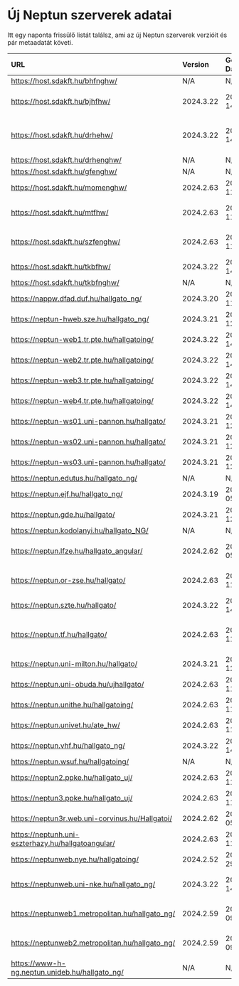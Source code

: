 # Új Neptun szerverek adatai

Itt egy naponta frissülő listát találsz, ami az új Neptun szerverek verzióit és pár metaadatát követi.

| URL                                                | Version   | Generation Date     | Organization Name                             | Captcha Required |
|:-------------------------------------------------|:--------|:------------------|:--------------------------------------------|:---------------|
| https://host.sdakft.hu/bhfnghw/                    | N/A       | N/A                 | N/A                                           | N/A              |
| https://host.sdakft.hu/bjhfhw/                     | 2024.3.22 | 2025-02-14T12:53:46 | Brenner János Hittudományi Főiskola           | 3                |
| https://host.sdakft.hu/drhehw/                     | 2024.3.22 | 2025-02-14T12:53:46 | Debreceni Református Hittudományi Egyetem     | 3                |
| https://host.sdakft.hu/drhenghw/                   | N/A       | N/A                 | N/A                                           | N/A              |
| https://host.sdakft.hu/gfenghw/                    | N/A       | N/A                 | N/A                                           | N/A              |
| https://host.sdakft.hu/momenghw/                   | 2024.2.63 | 2025-02-11T15:08:03 | Moholy-Nagy Művészeti Egyetem                 | 3                |
| https://host.sdakft.hu/mtfhw/                      | 2024.2.63 | 2025-02-11T15:08:03 | Magyar Táncművészeti Egyetem                  | 3                |
| https://host.sdakft.hu/szfenghw/                   | 2024.2.63 | 2025-02-11T15:08:03 | Színház- és Filmművészeti Egyetem             | 3                |
| https://host.sdakft.hu/tkbfhw/                     | 2024.3.22 | 2025-02-14T12:53:46 | A Tan Kapuja Buddhista Főiskola               | 3                |
| https://host.sdakft.hu/tkbfnghw/                   | N/A       | N/A                 | N/A                                           | N/A              |
| https://nappw.dfad.duf.hu/hallgato_ng/             | 2024.3.20 | 2025-02-11T08:50:45 | Dunaújvárosi Egyetem                          | 3                |
| https://neptun-hweb.sze.hu/hallgato_ng/            | 2024.3.21 | 2025-02-12T13:51:11 | Széchenyi István Egyetem                      | 3                |
| https://neptun-web1.tr.pte.hu/hallgatoing/         | 2024.3.22 | 2025-02-14T12:53:46 | Pécsi Tudományegyetem                         | 3                |
| https://neptun-web2.tr.pte.hu/hallgatoing/         | 2024.3.22 | 2025-02-14T12:53:46 | Pécsi Tudományegyetem                         | 3                |
| https://neptun-web3.tr.pte.hu/hallgatoing/         | 2024.3.22 | 2025-02-14T12:53:46 | Pécsi Tudományegyetem                         | 3                |
| https://neptun-web4.tr.pte.hu/hallgatoing/         | 2024.3.22 | 2025-02-14T12:53:46 | Pécsi Tudományegyetem                         | 3                |
| https://neptun-ws01.uni-pannon.hu/hallgato/        | 2024.3.21 | 2025-02-12T13:51:11 | Pannon Egyetem                                | 3                |
| https://neptun-ws02.uni-pannon.hu/hallgato/        | 2024.3.21 | 2025-02-12T13:51:11 | Pannon Egyetem                                | 3                |
| https://neptun-ws03.uni-pannon.hu/hallgato/        | 2024.3.21 | 2025-02-12T13:51:11 | Pannon Egyetem                                | 3                |
| https://neptun.edutus.hu/hallgato_ng/              | N/A       | N/A                 | N/A                                           | N/A              |
| https://neptun.ejf.hu/hallgato_ng/                 | 2024.3.19 | 2025-02-05T14:00:36 | Eötvös József Főiskola                        | 3                |
| https://neptun.gde.hu/hallgato/                    | 2024.3.21 | 2025-02-12T13:51:11 | Gábor Dénes Egyetem                           | 3                |
| https://neptun.kodolanyi.hu/hallgato_NG/           | N/A       | N/A                 | N/A                                           | N/A              |
| https://neptun.lfze.hu/hallgato_angular/           | 2024.2.62 | 2025-02-05T11:54:53 | Liszt Ferenc Zeneművészeti Egyetem            | 3                |
| https://neptun.or-zse.hu/hallgato/                 | 2024.2.63 | 2025-02-11T15:08:03 | Országos Rabbiképző - Zsidó Egyetem           | 3                |
| https://neptun.szte.hu/hallgato/                   | 2024.3.22 | 2025-02-14T12:53:46 | Szegedi Tudományegyetem                       | 3                |
| https://neptun.tf.hu/hallgato/                     | 2024.2.63 | 2025-02-11T15:08:03 | Magyar Testnevelési és Sporttudományi Egyetem | 3                |
| https://neptun.uni-milton.hu/hallgato/             | 2024.3.21 | 2025-02-12T13:51:11 | Milton Friedman Egyetem                       | 3                |
| https://neptun.uni-obuda.hu/ujhallgato/            | 2024.2.63 | 2025-02-11T15:08:03 | Óbudai Egyetem                                | 3                |
| https://neptun.unithe.hu/hallgatoing/              | 2024.2.63 | 2025-02-11T15:08:03 | Tokaj-Hegyalja Egyetem                        | 1                |
| https://neptun.univet.hu/ate_hw/                   | 2024.2.63 | 2025-02-11T15:08:03 | Állatorvostudományi Egyetem                   | 3                |
| https://neptun.vhf.hu/hallgato_ng/                 | 2024.3.22 | 2025-02-14T12:53:46 | Veszprémi Érseki Főiskola                     | 3                |
| https://neptun.wsuf.hu/hallgatoing/                | N/A       | N/A                 | N/A                                           | N/A              |
| https://neptun2.ppke.hu/hallgato_uj/               | 2024.2.63 | 2025-02-11T15:08:03 | Pázmány Péter Katolikus Egyetem               | 3                |
| https://neptun3.ppke.hu/hallgato_uj/               | 2024.2.63 | 2025-02-11T15:08:03 | Pázmány Péter Katolikus Egyetem               | 3                |
| https://neptun3r.web.uni-corvinus.hu/Hallgatoi/    | 2024.2.62 | 2025-02-05T11:54:53 | Budapesti Corvinus Egyetem                    | 3                |
| https://neptunh.uni-eszterhazy.hu/hallgatoangular/ | 2024.2.63 | 2025-02-11T15:08:03 | Eszterházy Károly Katolikus Egyetem           | 3                |
| https://neptunweb.nye.hu/hallgatoing/              | 2024.2.52 | 2024-11-29T08:56:55 | Nyíregyházi Egyetem                           | 3                |
| https://neptunweb.uni-nke.hu/hallgato_ng/          | 2024.3.22 | 2025-02-14T12:53:46 | Nemzeti Közszolgálati Egyetem                 | 3                |
| https://neptunweb1.metropolitan.hu/hallgato_ng/    | 2024.2.59 | 2025-01-09T09:39:10 | Budapesti Metropolitan Egyetem                | 3                |
| https://neptunweb2.metropolitan.hu/hallgato_ng/    | 2024.2.59 | 2025-01-09T09:39:10 | Budapesti Metropolitan Egyetem                | 3                |
| https://www-h-ng.neptun.unideb.hu/hallgato_ng/     | N/A       | N/A                 | N/A                                           | N/A              |